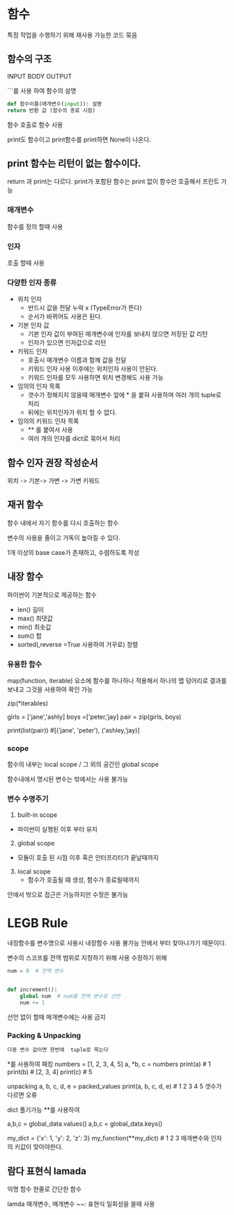 # 함수 
특정 작업을 수행하기 위해 재사용 가능한 코드 묶음

## 함수의 구조
INPUT
BODY
OUTPUT

\`\`\`를 사용 하여 함수의 설명
```python
def 함수이름(매개변수(input)): 설명
return 반환 값 (함수의 종료 시점)
```

함수 호출로 함수 사용


print도 함수이고 print함수를 print하면 None이 나온다.
##  print 함수는 리턴이 없는 함수이다.
return 과 print는 다르다. 
print가 포함된 함수는 print 없이 함수만 호출해서 프린트 가능
### 매개변수
함수를 정의 할때 사용 

### 인자
호출 할때 사용

### 다양한 인자 종류
- 위치 인자
  - 반드시 값을 전달 누락 x (TypeError가 뜬다)
  - 순서가 바뀌어도 사용은 된다.
- 기본 인자 값
  - 기본 인자 값이 부여된 매개변수에 인자를 보내지 않으면 저장된 값 리턴
  - 인자가 있으면 인자값으로 리턴
- 키워드 인자
  - 호출시 매개변수 이름과 함께 값을 전달
  - 키워드 인자 사용 이후에는 위치인자 사용이 안된다.
  - 키워드 인자를 모두 사용하면 위치 변경해도 사용 가능
- 임의의 인자 목록
  - 갯수가 정해지지 않을때 매개변수 앞에 * 을 붙혀 사용하며 여러 개의 tuple로 처리
  - 뒤에는 위치인자가 위치 할 수 없다.
- 임의의 키워드 인자 목록
  - ** 를 붙여서 사용
  - 여러 개의 인자를 dict로 묶어서 처리
  
## 함수 인자 권장 작성순서
위치 -> 기본-> 가변 -> 가변 키워드

## 재귀 함수
함수 내에서 자기 함수를 다시 호출하는 함수

변수의 사용을 줄이고 가독이 높아질 수 있다.

1개 이상의 base case가 존재하고, 수렴하도록 작성

## 내장 함수
파이썬이 기본적으로 제공하는 함수

- len() 길이
- max() 최댓값
- min() 최솟값
- sum() 합 
- sorted(,reverse =True 사용하여 거꾸로) 정렬

### 유용한 함수

map(function, iterable)
요소에 함수를 하나하나 적용해서 하나의 맵 덩어리로 결과를 보내고 그것을 사용하여 확인 가능

zip(*iterables)

girls = ['jane','ashly]
boys =['peter,'jay]
pair = zip(girls, boys)

print(list(pair)) #[('jane', 'peter'), ('ashley,'jay)]

### scope
함수의 내부는 local scope / 그 외의 공간인 global scope

함수내에서 명시된 변수는 밖에서는 사용 불가능

### 변수 수명주기
1. built-in scope
  - 파이썬이 실행된 이후 부터 유지
2. global scope
  - 모듈이 호출 된 시점 이후 혹은 인터프리터가 끝날때까지
3. local scope
   - 함수가 호출될 떄 생성, 함수가 종료될때까지

안에서 밖으로 접근은 가능하지만 수정은 불가능

# LEGB Rule
내장함수를 변수명으로 사용시 내장함수 사용 불가능
안에서 부터 찾아나가기 때문이다.

변수의 스코프를 전역 범위로 지정하기 위해 사용
수정하기 위해

```python
num = 0  # 전역 변수


def increment():
    global num  # num를 전역 변수로 선언
    num += 1
```
선언 없이 할때 매개변수에는 사용 금지

### Packing & Unpacking
```python
다중 변수 값이면 한번에  tuple로 묵는다
```

*를 사용하여 패킹
numbers = [1, 2, 3, 4, 5]
a, *b, c = numbers
print(a)  # 1
print(b)  # [2, 3, 4]
print(c)  # 5


unpacking
a, b, c, d, e = packed_values
print(a, b, c, d, e)  # 1 2 3 4 5
갯수가 다르면 오류

dict 풀기가능 **를 사용하여

a,b,c = global_data.values()
a,b,c = global_data.keys()

my_dict = {'x': 1, 'y': 2, 'z': 3}
my_function(**my_dict)  # 1 2 3
매개변수와 인자의 키값이 맞아야한다.

## 람다 표현식 lamada

익명 함수  한줄로 간단한 함수

lamda 매개변수, 매개변수 ~~: 표현식
일회성을 쓸때 사용